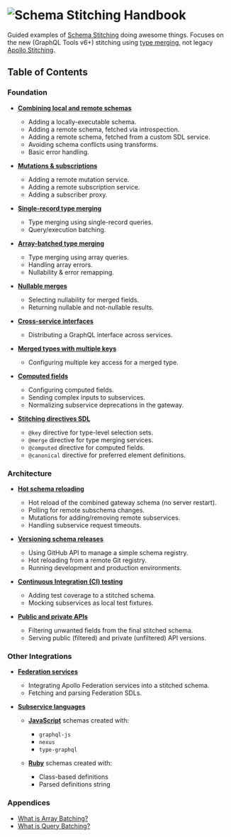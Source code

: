 # ![Schema Stitching Handbook](./images/banner-1.jpg)

Guided examples of [Schema Stitching](https://www.graphql-tools.com/docs/stitch-combining-schemas) doing awesome things. Focuses on the new (GraphQL Tools v6+) stitching using [type merging](https://www.graphql-tools.com/docs/stitch-type-merging), not legacy [Apollo Stitching](https://www.apollographql.com/docs/federation/migrating-from-stitching/).

## Table of Contents

### Foundation

- **[Combining local and remote schemas](./combining-local-and-remote-schemas)**

  - Adding a locally-executable schema.
  - Adding a remote schema, fetched via introspection.
  - Adding a remote schema, fetched from a custom SDL service.
  - Avoiding schema conflicts using transforms.
  - Basic error handling.

- **[Mutations &amp; subscriptions](./mutations-and-subscriptions)**

  - Adding a remote mutation service.
  - Adding a remote subscription service.
  - Adding a subscriber proxy.

- **[Single-record type merging](./type-merging-single-records)**

  - Type merging using single-record queries.
  - Query/execution batching.

- **[Array-batched type merging](./type-merging-arrays)**

  - Type merging using array queries.
  - Handling array errors.
  - Nullability & error remapping.

- **[Nullable merges](./type-merging-nullables)**

  - Selecting nullability for merged fields.
  - Returning nullable and not-nullable results.

- **[Cross-service interfaces](./type-merging-interfaces)**

  - Distributing a GraphQL interface across services.

- **[Merged types with multiple keys](./type-merging-multiple-keys)**

  - Configuring multiple key access for a merged type.

- **[Computed fields](./computed-fields)**

  - Configuring computed fields.
  - Sending complex inputs to subservices.
  - Normalizing subservice deprecations in the gateway.

- **[Stitching directives SDL](./stitching-directives-sdl)**

  - `@key` directive for type-level selection sets.
  - `@merge` directive for type merging services.
  - `@computed` directive for computed fields.
  - `@canonical` directive for preferred element definitions.

### Architecture

- **[Hot schema reloading](./hot-schema-reloading)**

  - Hot reload of the combined gateway schema (no server restart).
  - Polling for remote subschema changes.
  - Mutations for adding/removing remote subservices.
  - Handling subservice request timeouts.

- **[Versioning schema releases](./versioning-schema-releases)**

  - Using GitHub API to manage a simple schema registry.
  - Hot reloading from a remote Git registry.
  - Running development and production environments.

- **[Continuous Integration (CI) testing](./continuous-integration-testing)**

  - Adding test coverage to a stitched schema.
  - Mocking subservices as local test fixtures.

- **[Public and private APIs](./public-and-private-apis)**

  - Filtering unwanted fields from the final stitched schema.
  - Serving public (filtered) and private (unfiltered) API versions.

### Other Integrations

- **[Federation services](./federation-services)**

  - Integrating Apollo Federation services into a stitched schema.
  - Fetching and parsing Federation SDLs.

- **[Subservice languages](./subservice-languages)**

  - **[JavaScript](./subservice-languages/javascript)** schemas created with:
    - `graphql-js`
    - `nexus`
    - `type-graphql`

  - **[Ruby](./subservice-languages/ruby)** schemas created with:
    - Class-based definitions
    - Parsed definitions string

### Appendices

- [What is Array Batching?](https://github.com/gmac/schema-stitching-demos/wiki/Batching-Arrays-and-Queries#what-is-array-batching)
- [What is Query Batching?](https://github.com/gmac/schema-stitching-demos/wiki/Batching-Arrays-and-Queries#what-is-query-batching)
